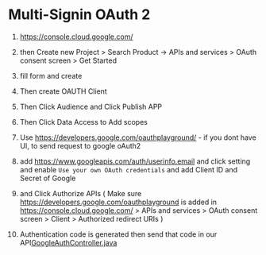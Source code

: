 # Multi-Signin OAuth 2

1. https://console.cloud.google.com/
2. then Create new Project >  Search Product -> APIs and services > OAuth consent screen > Get Started
3. fill form and create
4. Then create OAUTH Client 
5. Then Click Audience and Click Publish APP
6. Then Click Data Access to Add scopes

7. Use https://developers.google.com/oauthplayground/ - if you dont have UI, to send request to google oAuth2
8. add https://www.googleapis.com/auth/userinfo.email and click setting and enable `Use your own OAuth credentials` and add Client ID and Secret of Google
9. and Click Authorize APIs ( Make sure https://developers.google.com/oauthplayground is added in https://console.cloud.google.com/ > APIs and services > OAuth consent screen > Client > Authorized redirect URIs )
10. Authentication code is generated then send that code in our API[GoogleAuthController.java](src/main/java/com/example/multi_signin/GoogleAuthController.java)